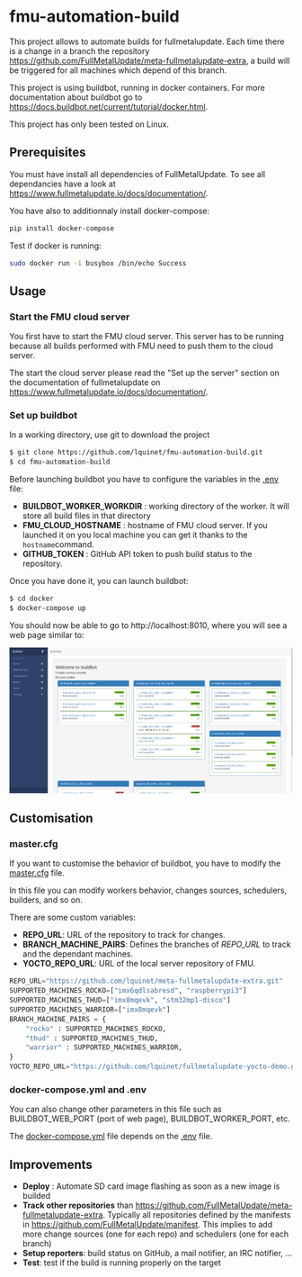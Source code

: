 # fmu-automation-build

This project allows to automate builds for fullmetalupdate. Each time there is a change in a branch the repository https://github.com/FullMetalUpdate/meta-fullmetalupdate-extra, a build will be triggered for all machines which depend of this branch.

This project is using buildbot, running in docker containers. For more documentation about buildbot go to https://docs.buildbot.net/current/tutorial/docker.html.

This project has only been tested on Linux.

## Prerequisites

You must have install all dependencies of FullMetalUpdate. To see all dependancies have a look at https://www.fullmetalupdate.io/docs/documentation/.

You have also to additionnaly install docker-compose:

```sh
pip install docker-compose
```

Test if docker is running:

```sh
sudo docker run -i busybox /bin/echo Success
```

## Usage

### Start the FMU cloud server

You first have to start the FMU cloud server. This server has to be running because all builds performed with FMU need to push them to the cloud server. 

The start the cloud server please read the "Set up the server" section on the documentation of fullmetalupdate on https://www.fullmetalupdate.io/docs/documentation/.

### Set up buildbot

In a working directory, use git to download the project

```sh
$ git clone https://github.com/lquinet/fmu-automation-build.git
$ cd fmu-automation-build
```

Before launching buildbot you have to configure the variables in the [.env](docker/master/.env) file:

* **BUILDBOT_WORKER_WORKDIR** : working directory of the worker. It will store all build files in that directory 
* **FMU_CLOUD_HOSTNAME** : hostname of FMU cloud server. If you launched it on you local machine you can get it thanks to the `hostname`command.
* **GITHUB_TOKEN** : GitHub API token to push build status to the repository.

Once you have done it, you can launch buildbot:

```sh
$ cd docker
$ docker-compose up
```
You should now be able to go to http://localhost:8010, where you will see a web page similar to:

![Image not found](images/index.png)

## Customisation

### master.cfg

If you want to customise the behavior of buildbot, you have to modify the [master.cfg](master.cfg) file.

In this file you can modify workers behavior, changes sources, schedulers, builders, and so on.

There are some custom variables:

* **REPO_URL**: URL of the repository to track for changes.
* **BRANCH_MACHINE_PAIRS**: Defines the branches of *REPO_URL* to track and the dependant machines.
* **YOCTO_REPO_URL**: URL of the local server repository of FMU.

```python
REPO_URL="https://github.com/lquinet/meta-fullmetalupdate-extra.git"
SUPPORTED_MACHINES_ROCKO=["imx6qdlsabresd", "raspberrypi3"]
SUPPORTED_MACHINES_THUD=["imx8mqevk", "stm32mp1-disco"]
SUPPORTED_MACHINES_WARRIOR=["imx8mqevk"]
BRANCH_MACHINE_PAIRS = {
    "rocko" : SUPPORTED_MACHINES_ROCKO,
    "thud" : SUPPORTED_MACHINES_THUD,
    "warrior" : SUPPORTED_MACHINES_WARRIOR,
}
YOCTO_REPO_URL="https://github.com/lquinet/fullmetalupdate-yocto-demo.git"
```

### docker-compose.yml and .env

You can also change other parameters in this file such as BUILDBOT_WEB_PORT (port of web page), BUILDBOT_WORKER_PORT, etc.

The [docker-compose.yml](docker/master/docker-compose.yml) file depends on the [.env](docker/master/.env) file.

## Improvements

* **Deploy** : Automate SD card image flashing as soon as a new image is builded
* **Track other repositories** than https://github.com/FullMetalUpdate/meta-fullmetalupdate-extra. Typically all repositories defined by the manifests in https://github.com/FullMetalUpdate/manifest. This implies to add more change sources (one for each repo) and schedulers (one for each branch)
* **Setup reporters**: build status on GitHub, a mail notifier, an IRC notifier, ...
* **Test**: test if the build is running properly on the target